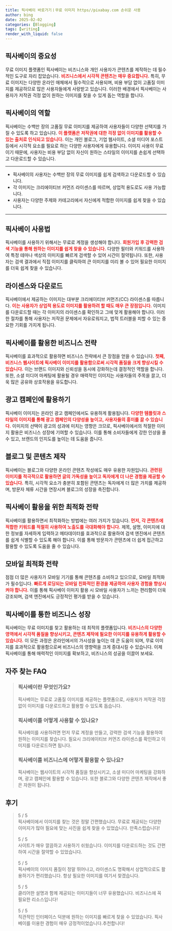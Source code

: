```yaml
---
title: 픽사베이 바로가기ㅣ무료 이미지 https//pixabay.com 손쉬운 사용
author: bing
date: 2025-02-02
categories: [Blogging]
tags: [writing]
render_with_liquid: false
---
```



<h2 id='픽사베이_중요성'>픽사베이의 중요성</h2>

<p>무료 이미지 플랫폼인 픽사베이는 비즈니스와 개인 사용자가 콘텐츠를 제작하는 데 필수적인 도구로 자리 잡았습니다. <b><span style="color: #ee2323;">비즈니스에서 시각적 콘텐츠는 매우 중요합니다.</span></b> 특히, 무료 이미지는 다양한 온라인 매체에서 필수적으로 사용되며, 비용 부담 없이 고품질 이미지를 제공하므로 많은 사용자들에게 사랑받고 있습니다. 이러한 배경에서 픽사베이는 사용자가 저작권 걱정 없이 원하는 이미지를 찾을 수 있게 돕는 역할을 합니다.</p>

<h2 id='픽사베이_역할'>픽사베이의 역할</h2>

<p>픽사베이는 수백만 장의 고품질 무료 이미지를 제공하여 사용자들이 다양한 선택지를 가질 수 있도록 하고 있습니다. <b><span style="color: #ee2323;">이 플랫폼은 저작권에 대한 걱정 없이 이미지를 활용할 수 있는 출처로 인식되고 있습니다.</span></b> 이는 개인 블로그, 기업 웹사이트, 소셜 미디어 포스트 등에서 시각적 요소를 필요로 하는 다양한 사용자에게 유용합니다. 이미지 사용이 무료이기 때문에, 사용자는 비용 부담 없이 자신이 원하는 스타일의 이미지를 손쉽게 선택하고 다운로드할 수 있습니다.</p>

<hr />

<ul>
    <li>픽사베이의 사용자는 수백만 장의 무료 이미지를 쉽게 검색하고 다운로드할 수 있습니다.</li>
    <li>각 이미지는 크리에이티브 커먼즈 라이센스를 따르며, 상업적 용도로도 사용 가능합니다.</li>
    <li>사용자는 다양한 주제와 카테고리에서 자신에게 적합한 이미지를 쉽게 찾을 수 있습니다.</li>
</ul>

<hr />

<h2 id='픽사베이_사용법'>픽사베이 사용법</h2>

<p>픽사베이를 사용하기 위해서는 무료로 계정을 생성해야 합니다. <b><span style="color: #ee2323;">회원가입 후 강력한 검색 기능을 통해 원하는 이미지를 쉽게 찾을 수 있습니다.</span></b> 다양한 필터와 키워드를 사용하여 특정 테마나 색상의 이미지를 빠르게 검색할 수 있어 시간이 절약됩니다. 또한, 사용자는 검색 결과에서 직접 이미지를 클릭하여 큰 이미지를 미리 볼 수 있어 필요한 이미지를 더욱 쉽게 찾을 수 있습니다.</p>

<h2 id='라이센스_및_다운로드'>라이센스와 다운로드</h2>

<p>픽사베이에서 제공하는 이미지는 대부분 크리에이티브 커먼즈(CC) 라이센스를 따릅니다. <b><span style="color: #ee2323;">이는 사용자가 상업적 용도로 이미지를 활용하려 할 때도 매우 큰 장점입니다.</span></b> 이미지를 다운로드할 때는 각 이미지의 라이센스를 확인하고 그에 맞게 활용해야 합니다. 이러한 절차를 통해 사용자는 저작권 문제에서 자유로워지고, 법적 트러블을 피할 수 있는 중요한 기회를 가지게 됩니다.</p>

<h2 id='비즈니스_전략'>픽사베이를 활용한 비즈니스 전략</h2>

<p>픽사베이를 효과적으로 활용하면 비즈니스 전략에서 큰 장점을 얻을 수 있습니다. <b><span style="color: #ee2323;">첫째, 비즈니스 웹사이트에 픽사베이 이미지를 활용함으로써 시각적 품질을 크게 향상시킬 수 있습니다.</span></b> 이는 브랜드 이미지와 신뢰성을 동시에 강화하는데 결정적인 역할을 합니다. 또한, 소셜 미디어 마케팅에 활용될 경우 매력적인 이미지는 사용자들의 주목을 끌고, 더욱 많은 공유와 상호작용을 유도합니다.</p>

<h2 id='광고_캠페인'>광고 캠페인에 활용하기</h2>

<p>픽사베이 이미지는 온라인 광고 캠페인에서도 유용하게 활용됩니다. <b><span style="color: #ee2323;">다양한 템플릿과 스타일의 이미지를 통해 광고 캠페인의 다양성을 높이고, 사용자들의 흥미를 끌 수 있습니다.</span></b> 이미지의 선택이 광고의 성과에 미치는 영향은 크므로, 픽사베이에서의 적절한 이미지 활용은 비즈니스 성장에 기여할 수 있습니다. 이를 통해 소비자들에게 강한 인상을 줄 수 있고, 브랜드의 인지도를 높이는 데 도움을 줍니다.</p>

<h2 id='블로그_및_콘텐츠'>블로그 및 콘텐츠 제작</h2>

<p>픽사베이는 블로그와 다양한 온라인 콘텐츠 작성에도 매우 유용한 자원입니다. <b><span style="color: #ee2323;">관련된 이미지를 적극적으로 활용하면 글의 가독성을 높이고 독자에게 더 나은 경험을 제공할 수 있습니다.</span></b> 특히, 시각적 요소가 충분히 포함된 콘텐츠는 독자에게 더 많은 가치를 제공하며, 방문자 체류 시간을 연장시켜 블로그의 성장을 촉진합니다.</p>

<h2 id='픽사베이_최적화_전략'>픽사베이 활용을 위한 최적화 전략</h2>

<p>픽사베이를 활용하면서 최적화하는 방법에는 여러 가지가 있습니다. <b><span style="color: #ee2323;">먼저, 각 콘텐츠에 적합한 키워드를 적절히 사용하여 노출도를 극대화해야 합니다.</span></b> 제목, 설명, 이미지에 대한 정보를 자세하게 입력하고 메타데이터를 효과적으로 활용하여 검색 엔진에서 콘텐츠를 쉽게 식별할 수 있도록 해야 합니다. 이를 통해 방문자가 콘텐츠에 더 쉽게 접근하고 활용할 수 있도록 도움을 줄 수 있습니다.</p>

<h2 id='모바일_최적화'>모바일 최적화 전략</h2>

<p>점점 더 많은 사용자가 모바일 기기를 통해 콘텐츠를 소비하고 있으므로, 모바일 최적화가 필수입니다. <b><span style="color: #ee2323;">빠르게 로딩되는 모바일 친화적인 환경을 제공하여 사용자 경험을 향상시켜야 합니다.</span></b> 이를 통해 픽사베이 이미지 활용 시 모바일 사용자가 느끼는 편리함이 더욱 강조되며, 검색 엔진에서도 긍정적인 평가를 받을 수 있습니다.</p>

<h2 id='결론'>픽사베이를 통한 비즈니스 성장</h2>

<p>픽사베이는 무료 이미지를 찾고 활용하는 데 최적의 플랫폼입니다. <b><span style="color: #ee2323;">비즈니스의 다양한 영역에서 시각적 품질을 향상시키고, 콘텐츠 제작에 필요한 이미지를 유용하게 활용할 수 있습니다.</span></b> 이 모든 과정은 온라인에서의 가시성을 높이는 데 큰 도움이 되며, 무료 이미지를 효과적으로 활용함으로써 비즈니스의 영향력을 크게 증대시킬 수 있습니다. 이제 픽사베이를 통해 매력적인 이미지를 확보하고, 비즈니스의 성공을 이끌어 보세요.</p>


<h2 id='자주_찾는_FAQ'>자주 찾는 FAQ</h2>
<div itemscope="" itemtype="https://schema.org/FAQPage"> 
<blockquote> 
<div itemscope="" itemprop="mainEntity" itemtype="https://schema.org/Question"> 
<h3 itemprop="name">픽사베이란 무엇인가요?</h3> 
<div itemscope="" itemprop="acceptedAnswer" itemtype="https://schema.org/Answer"> 
<span itemprop="text"> 
<p>픽사베이는 무료로 고품질 이미지를 제공하는 플랫폼으로, 사용자가 저작권 걱정 없이 이미지를 다운로드하고 활용할 수 있도록 돕습니다.</p> 
</span> 
</div> 
</div> 

<div itemscope="" itemprop="mainEntity" itemtype="https://schema.org/Question"> 
<h3 itemprop="name">픽사베이를 어떻게 사용할 수 있나요?</h3> 
<div itemscope="" itemprop="acceptedAnswer" itemtype="https://schema.org/Answer"> 
<span itemprop="text"> 
<p>픽사베이를 사용하려면 먼저 무료 계정을 만들고, 강력한 검색 기능을 활용하여 원하는 이미지를 찾습니다. 필요시 크리에이티브 커먼즈 라이센스를 확인하고 이미지를 다운로드하면 됩니다.</p> 
</span> 
</div> 
</div> 

<div itemscope="" itemprop="mainEntity" itemtype="https://schema.org/Question"> 
<h3 itemprop="name">픽사베이를 비즈니스에 어떻게 활용할 수 있나요?</h3> 
<div itemscope="" itemprop="acceptedAnswer" itemtype="https://schema.org/Answer"> 
<span itemprop="text"> 
<p>픽사베이는 웹사이트의 시각적 품질을 향상시키고, 소셜 미디어 마케팅을 강화하며, 광고 캠페인에 활용할 수 있습니다. 또한 블로그와 다양한 콘텐츠 제작에서 좋은 자원이 됩니다.</p> 
</span> 
</div> 
</div> 

</blockquote> 
</div>
<h2 id='후기'>후기</h2>
<div itemscope itemtype="https://schema.org/Product">
  <blockquote>
  <div itemprop="review" itemscope itemtype="https://schema.org/Review">
      <div itemprop="reviewRating" itemscope itemtype="https://schema.org/Rating"> <span itemprop="ratingValue">5</span> / <span itemprop="bestRating">5</span> </div>
      <span itemprop="reviewBody">픽사베이에서 이미지를 찾는 것은 정말 간편했습니다. 무료로 제공되는 다양한 이미지가 많아 필요에 맞는 사진을 쉽게 찾을 수 있었습니다. 만족스럽습니다!</span>
  </div>
  <br>
  <div itemprop="review" itemscope itemtype="https://schema.org/Review">
      <div itemprop="reviewRating" itemscope itemtype="https://schema.org/Rating"> <span itemprop="ratingValue">5</span> / <span itemprop="bestRating">5</span> </div>
      <span itemprop="reviewBody">사이트가 매우 깔끔하고 사용하기 쉬웠습니다. 이미지를 다운로드하는 것도 간편하여 시간을 절약할 수 있었습니다.</span>
  </div>
  <br>
  <div itemprop="review" itemscope itemtype="https://schema.org/Review">
      <div itemprop="reviewRating" itemscope itemtype="https://schema.org/Rating"> <span itemprop="ratingValue">5</span> / <span itemprop="bestRating">5</span> </div>
      <span itemprop="reviewBody">픽사베이의 이미지 품질이 정말 뛰어나고, 라이센스도 명확해서 상업적으로도 활용하기가 편리했습니다. 항상 필요한 이미지를 여기서 찾겠습니다.</span>
  </div>
  <br>
  <div itemprop="review" itemscope itemtype="https://schema.org/Review">
      <div itemprop="reviewRating" itemscope itemtype="https://schema.org/Rating"> <span itemprop="ratingValue">5</span> / <span itemprop="bestRating">5</span> </div>
      <span itemprop="reviewBody">클리어한 설명과 함께 제공되는 이미지들이 너무 유용했습니다. 비즈니스에 꼭 필요한 리소스입니다!</span>
  </div>
  <br>
  <div itemprop="review" itemscope itemtype="https://schema.org/Review">
      <div itemprop="reviewRating" itemscope itemtype="https://schema.org/Rating"> <span itemprop="ratingValue">5</span> / <span itemprop="bestRating">5</span> </div>
      <span itemprop="reviewBody">직관적인 인터페이스 덕분에 원하는 이미지를 빠르게 찾을 수 있었습니다. 픽사베이를 이용한 경험이 매우 긍정적이었습니다.추천합니다!</span>
  </div>
  </blockquote>
</div>
